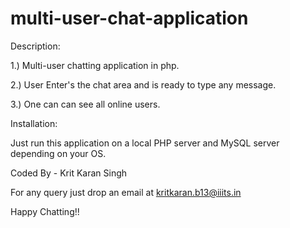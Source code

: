 # multi-user-chat-application


Description:

1.) Multi-user chatting application in php.

2.) User Enter's the chat area and is ready to type any message.

3.) One can can see all online users.


Installation:


Just run this application on  a local PHP server and MySQL server depending on your OS.



Coded By - Krit Karan Singh


For any query just drop an email at kritkaran.b13@iiits.in

Happy Chatting!!
